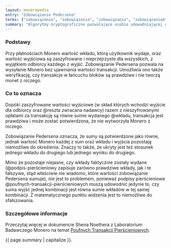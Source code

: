 ```yaml
---
layout: moneropedia
entry: "Zobowiązanie Pedersena"
terms: ["zobowiązanie", "zobowiązania", "zobowiązaniu", "zobowiązaniom", "zobowiązanie-pedersena", "zobowiązaniu-pedersena", "zobowiązaniem-pedersena"]
summary: "Algorytmy kryptograficzne pozwalające osobie udowadniającej na zobowiązanie się do pewnej wartości bez ujawniania jej ani nie będąc w stanie jej zmienić.
---
```


### Podstawy

Przy płatnościach Monero wartość wkładu, którą użytkownik wydaje, oraz wartość wyjściowa są zaszyfrowane i nieprzejrzyste dla wszystkich, z wyjątkiem odbiorcy każdego z wyjść. Zobowiązanie Pedersena pozwala na wysyłanie Monero bez ujawniania wartości transakcji. Umożliwia ono także weryfikację, czy transakcje w łańcuchu bloków są prawdziwe i nie tworzą monet z niczego.

### Co to oznacza

Dopóki zaszyfrowane wartości wyjściowe (w skład których wchodzi wyjście dla odbiorcy oraz @reszta zwracana nadawcy) razem z nieszyfrowanymi opłatami za transakcję są równe sumie wydanego @wkładu, transakcja jest prawdziwa i może zostać potwierdzona, że nie wytworzyła Monero z niczego.

Zobowiązanie Pedersena oznacza, że sumy są potwierdzone jako równe, jednak wartość Monero każdej z sum oraz wkładu i wyjścia pozostają niemożliwe do określenia. Znaczy to także, że ukryty jest też stosunek jednego wkładu do drugiego lub jednego wyniku do drugiego.

Mimo że pozostaje niejasne, czy wkłady faktycznie zostały wydane (@podpis-pierścieniowy zapisuje zarówno prawdziwe wkłady, jak i te fałszywe, stąd właściwie nie wiadomo, które wartości zobowiązanie Pedersena sumuje), nie jest to problemem, ponieważ podpisy pierścieniowe @poufnych-transakcji-pierścieniowych muszą udowodnić jedynie to, czy suma wyjść jednej kombinacji jest równa sumie wkładów w tej samej kombinacji. Z matematycznego punktu widzenia jest to niemożliwe do sfałszowania.

### Szczegółowe informacje

Przeczytaj więcej w dokumencie Shena Noethera z Laboratorium Badawczego Monero na temat [Poufnych Transakcji Pierścieniowych](https://eprint.iacr.org/2015/1098.pdf).

{{ page.summary | capitalize }}.
